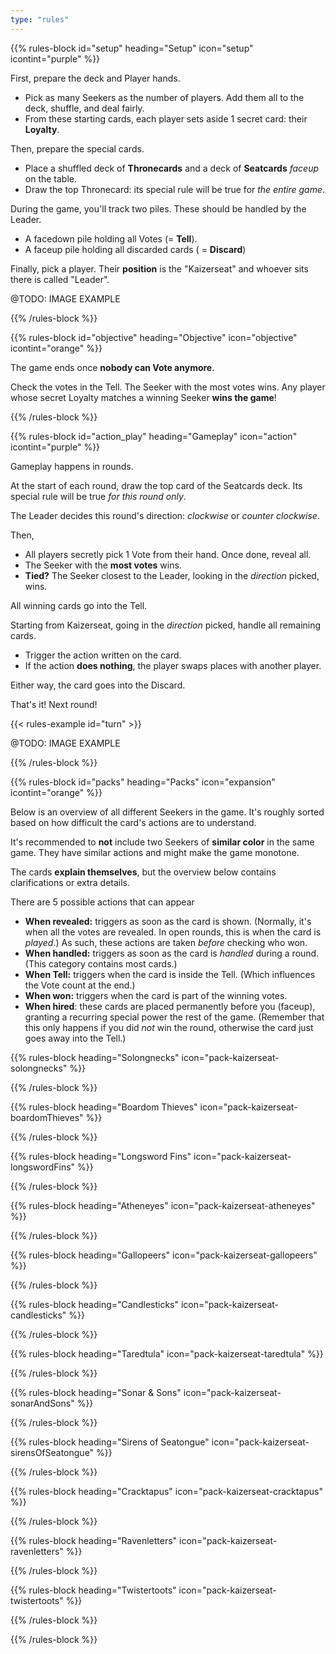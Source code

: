 ```yaml
---
type: "rules"
---
```


{{% rules-block id="setup" heading="Setup" icon="setup" icontint="purple" %}}

First, prepare the deck and Player hands.

* Pick as many Seekers as the number of players. Add them all to the deck, shuffle, and deal fairly.
* From these starting cards, each player sets aside 1 secret card: their **Loyalty**.

Then, prepare the special cards. 

* Place a shuffled deck of **Thronecards** and a deck of **Seatcards** _faceup_ on the table.
* Draw the top Thronecard: its special rule will be true for _the entire game_.

During the game, you'll track two piles. These should be handled by the Leader.

* A facedown pile holding all Votes (= **Tell**).
* A faceup pile holding all discarded cards ( = **Discard**)

Finally, pick a player. Their **position** is the "Kaizerseat" and whoever sits there is called "Leader".

@TODO: IMAGE EXAMPLE

{{% /rules-block %}}

{{% rules-block id="objective" heading="Objective" icon="objective" icontint="orange" %}}

The game ends once **nobody can Vote anymore**.

Check the votes in the Tell. The Seeker with the most votes wins. Any player whose secret Loyalty matches a winning Seeker **wins the game**!

{{% /rules-block %}}

{{% rules-block id="action_play" heading="Gameplay" icon="action" icontint="purple" %}}

Gameplay happens in rounds.

At the start of each round, draw the top card of the Seatcards deck. Its special rule will be true _for this round only_.

The Leader decides this round's direction: _clockwise_ or _counter clockwise_.

Then,
* All players secretly pick 1 Vote from their hand. Once done, reveal all. 
* The Seeker with the **most votes** wins.
* **Tied?** The Seeker closest to the Leader, looking in the _direction_ picked, wins.

All winning cards go into the Tell.

Starting from Kaizerseat, going in the _direction_ picked, handle all remaining cards.

* Trigger the action written on the card.
* If the action **does nothing**, the player swaps places with another player.

Either way, the card goes into the Discard.

That's it! Next round!

{{< rules-example id="turn" >}}

@TODO: IMAGE EXAMPLE

{{% /rules-block %}}

{{% rules-block id="packs" heading="Packs" icon="expansion" icontint="orange" %}}

Below is an overview of all different Seekers in the game. It's roughly sorted based on how difficult the card's actions are to understand.

It's recommended to **not** include two Seekers of **similar color** in the same game. They have similar actions and might make the game monotone.

The cards **explain themselves**, but the overview below contains clarifications or extra details.

There are 5 possible actions that can appear

* **When revealed:** triggers as soon as the card is shown. (Normally, it's when all the votes are revealed. In open rounds, this is when the card is *played*.) As such, these actions are taken _before_ checking who won.
* **When handled:** triggers as soon as the card is _handled_ during a round. (This category contains most cards.)
* **When Tell:** triggers when the card is inside the Tell. (Which influences the Vote count at the end.)
* **When won:** triggers when the card is part of the winning votes.
* **When hired**: these cards are placed permanently before you (faceup), granting a recurring special power the rest of the game. (Remember that this only happens if you did _not_ win the round, otherwise the card just goes away into the Tell.)

{{% rules-block heading="Solongnecks" icon="pack-kaizerseat-solongnecks" %}}

<div class="prince-info" data-prince="solongnecks"></div>

{{% /rules-block %}}

{{% rules-block heading="Boardom Thieves" icon="pack-kaizerseat-boardomThieves" %}}

<div class="prince-info" data-prince="gallopingSun"></div>

{{% /rules-block %}}

{{% rules-block heading="Longsword Fins" icon="pack-kaizerseat-longswordFins" %}}

<div class="prince-info" data-prince="longswordFins"></div>

{{% /rules-block %}}

{{% rules-block heading="Atheneyes" icon="pack-kaizerseat-atheneyes" %}}

<div class="prince-info" data-prince="atheneyes"></div>

{{% /rules-block %}}

{{% rules-block heading="Gallopeers" icon="pack-kaizerseat-gallopeers" %}}

<div class="prince-info" data-prince="gallopeers"></div>

{{% /rules-block %}}

{{% rules-block heading="Candlesticks" icon="pack-kaizerseat-candlesticks" %}}

<div class="prince-info" data-prince="candlesticks"></div>

{{% /rules-block %}}

{{% rules-block heading="Taredtula" icon="pack-kaizerseat-taredtula" %}}

<div class="prince-info" data-prince="taredtula"></div>

{{% /rules-block %}}

{{% rules-block heading="Sonar & Sons" icon="pack-kaizerseat-sonarAndSons" %}}

<div class="prince-info" data-prince="sonarAndSons"></div>

{{% /rules-block %}}

{{% rules-block heading="Sirens of Seatongue" icon="pack-kaizerseat-sirensOfSeatongue" %}}

<div class="prince-info" data-prince="sirensOfSeatongue"></div>

{{% /rules-block %}}

{{% rules-block heading="Cracktapus" icon="pack-kaizerseat-cracktapus" %}}

<div class="prince-info" data-prince="cracktapus"></div>

{{% /rules-block %}}

{{% rules-block heading="Ravenletters" icon="pack-kaizerseat-ravenletters" %}}

<div class="prince-info" data-prince="ravenletters"></div>

{{% /rules-block %}}

{{% rules-block heading="Twistertoots" icon="pack-kaizerseat-twistertoots" %}}

<div class="prince-info" data-prince="twistertoots"></div>

{{% /rules-block %}}

{{% /rules-block %}}
